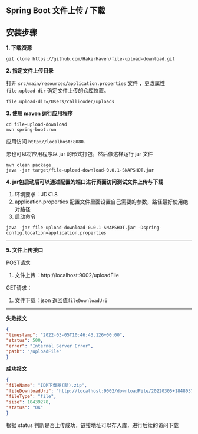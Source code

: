 ## Spring Boot 文件上传 / 下载 

## 安装步骤

**1. 下载资源** 

```shell
git clone https://github.com/HakerHaven/file-upload-download.git
```

**2. 指定文件上传目录**

打开 `src/main/resources/application.properties` 文件 ，更改属性 `file.upload-dir` 确定文件上传的仓库位置。

```properties
file.upload-dir=/Users/callicoder/uploads
```

**3. 使用 maven 运行应用程序**

```shell
cd file-upload-download
mvn spring-boot:run
```

应用访问 `http://localhost:8080`.

您也可以将应用程序以 jar 的形式打包，然后像这样运行 jar 文件

```shell
mvn clean package
java -jar target/file-upload-download-0.0.1-SNAPSHOT.jar
```

**4. jar包启动后可以通过配置的端口进行页面访问测试文件上传与下载** 

1. 环境要求：JDK1.8
2. application.properties 配置文件里面设置自己需要的参数，路径最好使用绝对路径
3. 启动命令

```shell
java -jar file-upload-download-0.0.1-SNAPSHOT.jar -Dspring-config.location=application.properties
```

---

**5. 文件上传接口**

 POST请求
   1. 文件上传：http://localhost:9002/uploadFile

 GET请求：
   1. 文件下载：json 返回值`fileDownloadUri`

---

**失败报文**

```json
{
"timestamp": "2022-03-05T10:46:43.126+00:00",
"status": 500,
"error": "Internal Server Error",
"path": "/uploadFile"
}
```

**成功报文**

```json
{
"fileName": "IDM下载器(新).zip",
"fileDownloadUri": "http://localhost:9002/downloadFile/20220305+184803769+IDM下载器(新).zip",
"fileType": "file",
"size": 10439278,
"status": "OK"
}
```

根据 status 判断是否上传成功，链接地址可以存入库，进行后续的访问下载
